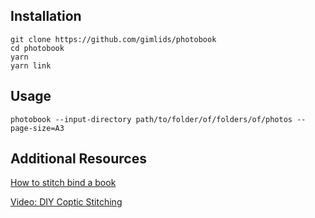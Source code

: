 ## Installation

```
git clone https://github.com/gimlids/photobook
cd photobook
yarn
yarn link
```

## Usage

```
photobook --input-directory path/to/folder/of/folders/of/photos --page-size=A3
```

## Additional Resources

[How to stitch bind a book](http://www.creativebloq.com/indesign/bind-your-own-books-5132651)

[Video: DIY Coptic Stitching](https://youtu.be/S2FRKbQI2kY)
